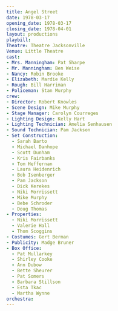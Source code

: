 ```yaml
---
title: Angel Street
date: 1978-03-17
opening_date: 1978-03-17
closing_date: 1978-04-01
layout: productions
playbill:
Theatre: Theatre Jacksonville
Venue: Little Theatre
cast:
- Mrs. Manningham: Pat Sharpe
- Mr. Manningham: Ben Weise
- Nancy: Robin Brooke
- Elizabeth: Mardie Kelly
- Rough: Bill Harriman
- Policeman: Stan Murphy
crew:
- Director: Robert Knowles
- Scene Design: Mike Murphy
- Stage Manager: Carolyn Courreges
- Lighting Design: Kelly Hart
- Lighting Technician: Amelia Senhausen
- Sound Technician: Pam Jackson
- Set Construction:
  - Sarah Barto
  - Michael Danhope
  - Scott Dunham
  - Kris Fairbanks
  - Tom Heffernan
  - Laura Heidenrich
  - Bob Isenberger
  - Pam Jackson
  - Dick Kerekes
  - Niki Morrissett
  - Mike Murphy
  - Bebe Schroder
  - Doug Thomas
- Properties:
  - Niki Morrissett
  - Valerie Hall
  - Thom Scoggins
- Costumes: Gert Berman
- Publicity: Madge Bruner
- Box Office:
  - Pat Mullarkey
  - Shirley Cooke
  - Ann Dubow
  - Bette Sheurer
  - Pat Somers
  - Barbara Stillson
  - Esta Tkac
  - Martha Wynne
orchestra:
---
```


